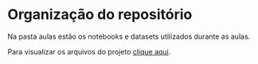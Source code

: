 # Organização do repositório
Na pasta aulas estão os notebooks e datasets utilizados durante as aulas.

Para visualizar os arquivos do projeto [clique aqui](https://github.com/lucas-fpaiva/AnalisePred-PES/tree/main/Projeto/car_eval).
